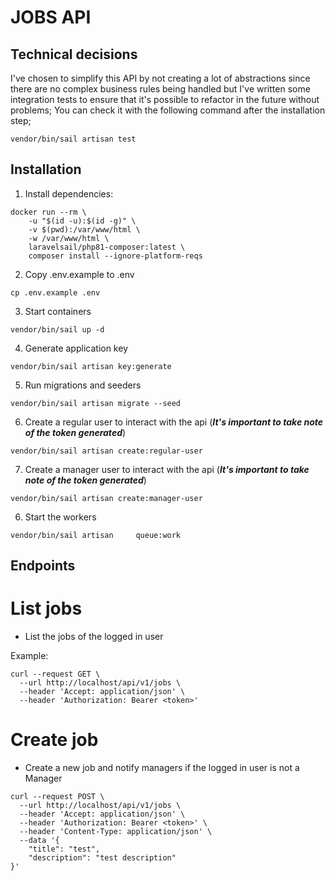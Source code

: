 # JOBS API

## Technical decisions

I've chosen to simplify this API by not creating a lot of abstractions since there are no complex business rules being handled but 
I've written some integration tests to ensure that it's possible to refactor in the future without problems;
You can check it with the following command after the installation step;

```
vendor/bin/sail artisan test
```

## Installation

1. Install dependencies:

```
docker run --rm \
    -u "$(id -u):$(id -g)" \
    -v $(pwd):/var/www/html \
    -w /var/www/html \
    laravelsail/php81-composer:latest \
    composer install --ignore-platform-reqs

```

2. Copy .env.example to .env

```
cp .env.example .env
```

3. Start containers

```
vendor/bin/sail up -d
```

4. Generate application key

```
vendor/bin/sail artisan key:generate
```

5. Run migrations and seeders

```
vendor/bin/sail artisan migrate --seed
```

6. Create a regular user to interact with the api (***It's important to take note of the token generated***)

```
vendor/bin/sail artisan create:regular-user
```

7. Create a manager user to interact with the api (***It's important to take note of the token generated***)

```
vendor/bin/sail artisan create:manager-user
```

6. Start the workers

```
vendor/bin/sail artisan     queue:work
```

## Endpoints

# List jobs

- List the jobs of the logged in user

Example:

```
curl --request GET \
  --url http://localhost/api/v1/jobs \
  --header 'Accept: application/json' \
  --header 'Authorization: Bearer <token>'
```


# Create job
- Create a new job and notify managers if the logged in user is not a Manager

```
curl --request POST \
  --url http://localhost/api/v1/jobs \
  --header 'Accept: application/json' \
  --header 'Authorization: Bearer <token>' \
  --header 'Content-Type: application/json' \
  --data '{
	"title": "test",
	"description": "test description"
}'
```



